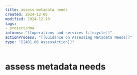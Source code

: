 ```yaml
---
title: assess metadata needs
created: 2024-12-06
modified: 2024-12-10
tags: 
- project/dma
informs: "[[operations and services lifecycle]]"
actionProcess: "[[Guidance on Assessing Metadata Needs]]"
type: "[[401.06 AssessAction]]"
---
```

# assess metadata needs
